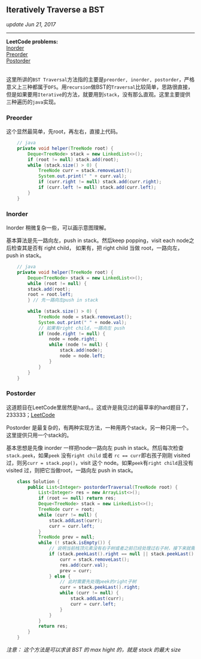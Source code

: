 ## Iteratively Traverse a BST
_update Jun 21, 2017_

---
**LeetCode problems:**  
[Inorder](https://leetcode.com/problems/binary-tree-inorder-traversal/description/)  
[Preorder](https://leetcode.com/problems/binary-tree-preorder-traversal/description/)  
[Postorder](https://leetcode.com/problems/binary-tree-postorder-traversal/description/)  
<br>

这里所讲的`BST Traversal`方法指的主要是`preorder, inorder, postorder`，严格意义上三种都属于`DFS`。用`recursion`做BST的`Traversal`比较简单，思路很直接，但是如果要用`Iterative`的方法，就要用到`stack`，没有那么直观。这里主要提供三种遍历的`java`实现。

### Preorder
这个显然最简单，先root，再左右，直接上代码。

```java
    // java
    private void helper(TreeNode root) {
        Deque<TreeNode> stack = new LinkedList<>();
        if (root != null) stack.add(root);
        while (stack.size() > 0) {
            TreeNode curr = stack.removeLast();
            System.out.print(" " + curr.val);
            if (curr.right != null) stack.add(curr.right);
            if (curr.left != null) stack.add(curr.left);
        }
    }
```

### Inorder
Inorder 稍微复杂一些，可以画示意图理解。

基本算法是先一路向左，push in stack。然后keep popping，visit each node之后检查其是否有 right child， 如果有，把 right child 当做 root，一路向左，push in stack。
    
```java
    // java
    private void helper(TreeNode root) {
        Deque<TreeNode> stack = new LinkedList<>();
        while (root != null) {
        stack.add(root);
        root = root.left;
        } // 先一路向左push in stack
        
        while (stack.size() > 0) {
            TreeNode node = stack.removeLast();
            System.out.print(" " + node.val);
            // 如果有right child，一路向左 push
            if (node.right != null) {
                node = node.right;
                while (node != null) {
                    stack.add(node);
                    node = node.left;
                }
            }
        }
    }
```

### Postorder
这道题目在LeetCode里居然是hard。。这或许是我见过的最草率的hard题目了，233333；[LeetCode](https://leetcode.com/problems/binary-tree-postorder-traversal/description/)

Postorder 是最复杂的，有两种实现方法，一种用两个stack，另一种只用一个。这里提供只用一个stack的。

基本思想是先像 inorder 一样把node一路向左 push in stack。然后每次检查`stack.peek`，如果`peek` 没有`right child` 或者 `rc == curr`即右孩子刚刚 visited 过，则另`curr = stack.pop()`，visit 这个 node。如果`peek`有`right child`且没有 visited 过，则把它当做root，一路向左 push in stack。
    
```java
    class Solution {
        public List<Integer> postorderTraversal(TreeNode root) {
            List<Integer> res = new ArrayList<>();
            if (root == null) return res;
            Deque<TreeNode> stack = new LinkedList<>();
            TreeNode curr = root;
            while (curr != null) {
                stack.addLast(curr);
                curr = curr.left;
            }
            TreeNode prev = null;
            while (! stack.isEmpty()) {
                // 说明当前栈顶元素没有右子树或者之前已经处理过右子树，接下来就需要处理栈顶元素
                if (stack.peekLast().right == null || stack.peekLast().right == prev) {
                    curr = stack.removeLast();
                    res.add(curr.val);
                    prev = curr;
                } else {
                    // 此时需要先处理peek的right子树
                    curr = stack.peekLast().right;
                    while (curr != null) {
                        stack.addLast(curr);
                        curr = curr.left;
                    }
                }
            }
            return res;
        }
    }
```
*注意： 这个方法是可以求该 BST 的 max hight 的，就是 stack 的最大 size*


